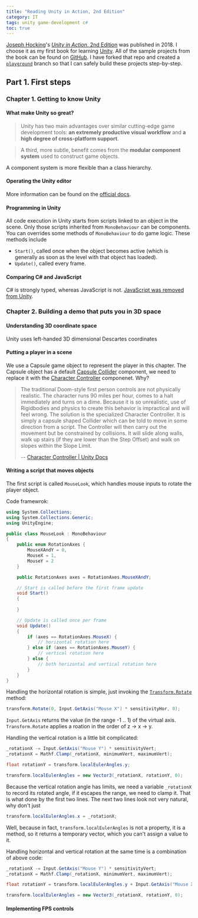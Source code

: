 ```yaml
---
title: "Reading Unity in Action, 2nd Edition"
category: IT
tags: unity game-development c#
toc: true
---
```


[Joseph Hocking](http://www.newarteest.com/)'s [*Unity in Action*, 2nd Edition](https://www.manning.com/books/unity-in-action-second-edition) was published in 2018. I choose it as my first book for learning [Unity](https://unity.com/). All of the sample projects from the book can be found on [GitHub](https://github.com/jhocking/uia-2e). I have forked that repo and created a [`playground`](https://github.com/alexddhuang/uia-2e/tree/playground) branch so that I can safely build these projects step-by-step.

## Part 1. First steps

### Chapter 1. Getting to know Unity

#### What make Unity so great?

> Unity has two main advantages over similar cutting-edge game development tools: **an extremely productive visual workflow** and **a high degree of cross-platform support**.

> A third, more subtle, benefit comes from the **modular component system** used to construct game objects.

A component system is more flexible than a class hierarchy.

#### Operating the Unity editor

More information can be found on the [official docs](https://docs.unity3d.com/Manual/UnityOverview.html).

#### Programming in Unity

All code execution in Unity starts from scripts linked to an object in the scene. Only those scripts inherited from `MonoBehaviour` can be components. You can overrides some methods of `MonoBehaviour` to do game logic. These methods include

- `Start()`, called once when the object becomes active (which is generally as soon as the level with that object has loaded).
- `Update()`, called every frame.

#### Comparing C# and JavaScript

C# is strongly typed, whereas JavaScript is not. [JavaScript was removed from Unity](https://blogs.unity3d.com/2017/08/11/unityscripts-long-ride-off-into-the-sunset/).

### Chapter 2. Building a demo that puts you in 3D space

#### Understanding 3D coordinate space 

Unity uses left-handed 3D dimensional Descartes coordinates

#### Putting a player in a scene

We use a Capsule game object to represent the player in this chapter. The Capsule object has a default [Capsule Collider](https://docs.unity3d.com/Manual/class-CapsuleCollider.html) component, we need to replace it with the [Character Controller](https://docs.unity3d.com/Manual/class-CharacterController.html) componenet. Why? 

> The traditional Doom-style first person controls are not physically realistic. The character runs 90 miles per hour, comes to a halt immediately and turns on a dime. Because it is so unrealistic, use of Rigidbodies and physics to create this behavior is impractical and will feel wrong. The solution is the specialized Character Controller. It is simply a capsule shaped Collider which can be told to move in some direction from a script. The Controller will then carry out the movement but be constrained by collisions. It will slide along walls, walk up stairs (if they are lower than the Step Offset) and walk on slopes within the Slope Limit.
> 
> -- [Character Controller \| Unity Docs](https://docs.unity3d.com/Manual/class-CharacterController.html)

#### Writing a script that moves objects

The first script is called `MouseLook`, which handles mouse inputs to rotate the player object.

Code framewrok:

```c#
using System.Collections;
using System.Collections.Generic;
using UnityEngine;

public class MouseLook : MonoBehaviour
{
    public enum RotationAxes {
        MouseXAndY = 0,
        MouseX = 1,
        MouseY = 2
    }

    public RotationAxes axes = RotationAxes.MouseXAndY;

    // Start is called before the first frame update
    void Start()
    {
        
    }

    // Update is called once per frame
    void Update()
    {
        if (axes == RotationAxes.MouseX) {
            // horizontal rotation here
        } else if (axes == RotationAxes.MouseY) { 
            // vertical rotation here
        } else {
            // both horizontal and vertical rotation here
        }
    }
}
```

Handling the horizontal rotation is simple, just invoking the [`Transform.Rotate`](https://docs.unity3d.com/ScriptReference/Transform.Rotate.html) method:

```c#
transform.Rotate(0, Input.GetAxis("Mouse X") * sensitivityHor, 0);
```

`Input.GetAxis` returns the value (in the range -1 .. 1) of the virtual axis. `Transform.Rotate` applies a roation in the order of z -> x -> y.

Handling the vertical rotation is a little bit complicated:

```c#
_rotationX -= Input.GetAxis("Mouse Y") * sensitivityVert;
_rotationX = Mathf.Clamp(_rotationX, minimumVert, maximumVert);

float rotationY = transform.localEulerAngles.y;

transform.localEulerAngles = new Vector3(_rotationX, rotationY, 0);
```

Because the vertical rotation angle has limits, we need a variable `_rotationX` to record its rotated angle, if it escapes the range, we need to clamp it. That is what done by the first two lines. The next two lines look not very natural, why don't just

```c#
transform.localEulerAngles.x = _rotationX;
```

Well, because in fact, `transform.localEulerAngles` is not a property, it is a method, so it returns a temporary vector, which you can't assign a value to it.

Handling horizontal and vertical rotation at the same time is a combination of above code:

```c#
_rotationX -= Input.GetAxis("Mouse Y") * sensitivityVert;
_rotationX = Mathf.Clamp(_rotationX, minimumVert, maximumVert);

float rotationY = transform.localEulerAngles.y + Input.GetAxis("Mouse X") * sensitivityHor;

transform.localEulerAngles = new Vector3(_rotationX, rotationY, 0);
```


#### Implementing FPS controls
